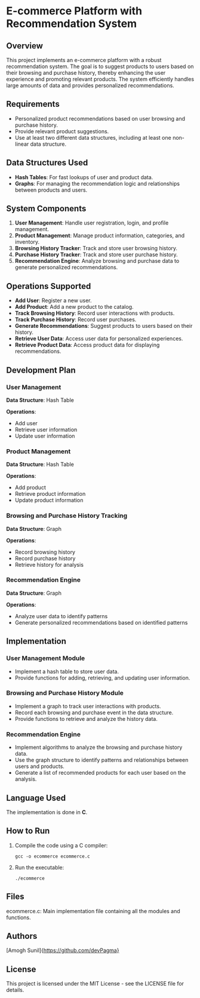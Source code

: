# E-commerce Platform with Recommendation System

## Overview

This project implements an e-commerce platform with a robust recommendation system. The goal is to suggest products to users based on their browsing and purchase history, thereby enhancing the user experience and promoting relevant products. The system efficiently handles large amounts of data and provides personalized recommendations.

## Requirements

- Personalized product recommendations based on user browsing and purchase history.
- Provide relevant product suggestions.
- Use at least two different data structures, including at least one non-linear data structure.

## Data Structures Used

- **Hash Tables**: For fast lookups of user and product data.
- **Graphs**: For managing the recommendation logic and relationships between products and users.

## System Components

1. **User Management**: Handle user registration, login, and profile management.
2. **Product Management**: Manage product information, categories, and inventory.
3. **Browsing History Tracker**: Track and store user browsing history.
4. **Purchase History Tracker**: Track and store user purchase history.
5. **Recommendation Engine**: Analyze browsing and purchase data to generate personalized recommendations.

## Operations Supported

- **Add User**: Register a new user.
- **Add Product**: Add a new product to the catalog.
- **Track Browsing History**: Record user interactions with products.
- **Track Purchase History**: Record user purchases.
- **Generate Recommendations**: Suggest products to users based on their history.
- **Retrieve User Data**: Access user data for personalized experiences.
- **Retrieve Product Data**: Access product data for displaying recommendations.

## Development Plan

### User Management

**Data Structure**: Hash Table

**Operations**:
- Add user
- Retrieve user information
- Update user information

### Product Management

**Data Structure**: Hash Table

**Operations**:
- Add product
- Retrieve product information
- Update product information

### Browsing and Purchase History Tracking

**Data Structure**: Graph

**Operations**:
- Record browsing history
- Record purchase history
- Retrieve history for analysis

### Recommendation Engine

**Data Structure**: Graph

**Operations**:
- Analyze user data to identify patterns
- Generate personalized recommendations based on identified patterns

## Implementation

### User Management Module

- Implement a hash table to store user data.
- Provide functions for adding, retrieving, and updating user information.

### Browsing and Purchase History Module

- Implement a graph to track user interactions with products.
- Record each browsing and purchase event in the data structure.
- Provide functions to retrieve and analyze the history data.

### Recommendation Engine

- Implement algorithms to analyze the browsing and purchase history data.
- Use the graph structure to identify patterns and relationships between users and products.
- Generate a list of recommended products for each user based on the analysis.

## Language Used

The implementation is done in **C**.

## How to Run

1. Compile the code using a C compiler:
   ``` 
   gcc -o ecommerce ecommerce.c
   ``` 
2. Run the executable:
   ```
   ./ecommerce
   ```
## Files
  ecommerce.c: Main implementation file containing all the modules and functions.

## Authors
  [Amogh Sunil]{https://github.com/devPagma}

## License
  This project is licensed under the MIT License - see the LICENSE file for details.
